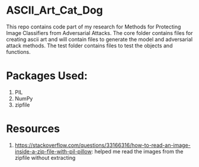 # ASCII_Art_Cat_Dog
This repo contains code part of my research for Methods for Protecting Image Classifiers from Adversarial Attacks. The core folder contains files for creating ascii art and will contain files to generate the model and adversarial attack methods. The test folder contains files to test the objects and functions.

# Packages Used:
1. PIL 
2. NumPy
3. zipfile

# Resources
1. https://stackoverflow.com/questions/33166316/how-to-read-an-image-inside-a-zip-file-with-pil-pillow: helped me read the images from the zipfile without extracting


